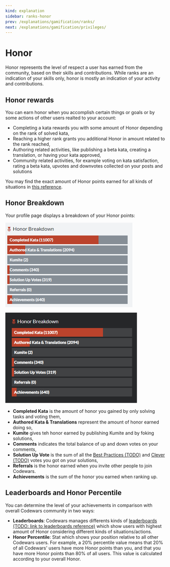 ```yaml
---
kind: explanation
sidebar: ranks-honor
prev: /explanations/gamification/ranks/
next: /explanations/gamification/privileges/
---
```


# Honor

Honor represents the level of respect a user has earned from the community, based on their skills and contributions. While ranks are an indication of your skills only, honor is mostly an indication of your activity and contributions.

## Honor rewards

You can earn honor when you accomplish certain things or goals or by some actions of other users realted to your account:

- Completing a kata rewards you with some amount of Honor depending on the rank of solved kata,
- Reaching a higher rank grants you additional Honor in amount related to the rank reached,
- Authoring related activities, like publishing a beta kata, creating a translation, or having your kata approved,
- Community related activities, for example voting on kata satisfaction, rating a beta kata, upvotes and downvotes collected on your posts and solutions

You may find the exact amount of Honor points earned for all kinds of situations in [this reference](/references/gamification/honor/).

## Honor Breakdown

Your profile page displays a breakdown of your Honor points:

<div class="block dark:hidden">

![rank progress](./img/honor-breakdown_light.png)

</div>
<div class="hidden dark:block">

![rank progress](./img/honor-breakdown_dark.png)

</div>

- **Completed Kata** is the amount of honor you gained by only solving tasks and voting them,
- **Authored Kata & Translations** represent the amount of honor earned doing so,
- **Kumite** gives teh honor earned by publishing Kumite and by foking solutions,
- **Comments** indicates the total balance of up and down votes on your comments,
- **Solution Up Vote** is the sum of all the [Best Practices (TODO)]() and [Clever (TODO)]() votes you got on your solutions,
- **Referrals** is the honor earned when you invite other people to join Codewars.
- **Achievements** is the sum of the honor you earned when ranking up.

## Leaderboards and Honor Percentile

You can determine the level of your achievements in comparison with overall Codewars community in two ways:

- **Leaderboards**: Codewars manages differents kinds of [leaderboards (TODO: link to leaderboards reference)]() which show users with highest amount of Honor considering different kinds of situations/actions.
- **Honor Percentile**: Stat which shows your position relative to all other Codewars users. For example, a 20% percentile value means that 20% of all Codewars' users have more Honor points than you, and that you have more Honor points than 80% of all users. This value is calculated according to your overall Honor.
